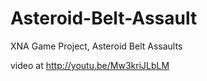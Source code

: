 Asteroid-Belt-Assault
=====================

XNA Game Project, Asteroid Belt Assaults

video at http://youtu.be/Mw3kriJLbLM
